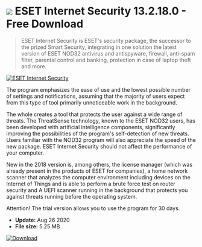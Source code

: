 # ![](https://cdn.softexe.net/static/icon/2/eset-internet-security-8540.png) ESET Internet Security 13.2.18.0 - Free Download

> ESET Internet Security is ESET's security package, the successor to the prized Smart Security, integrating in one solution the latest version of ESET NOD32 antivirus and antispyware, firewall, anti-spam filter, parental control and banking, protection in case of laptop theft and more.

[![ESET Internet Security](https://gallery.dpcdn.pl/imgc/Tools/174/g_-_420x350_1.5_-_x20171026104115_0.png)](https://softexe.net/win/security-privacy/antivirus/eset-internet-security:hedR.html)

The program emphasizes the ease of use and the lowest possible number of settings and notifications, assuming that the majority of users expect from this type of tool primarily unnoticeable work in the background.
 
 The whole creates a tool that protects the user against a wide range of threats. The ThreatSense technology, known to the ESET NOD32 users, has been developed with artificial intelligence components, significantly improving the possibilities of the program's self-detection of new threats. Users familiar with the NOD32 program will also appreciate the speed of the new package. ESET Internet Security should not affect the performance of your computer.
 
 New in the 2018 version is, among others, the license manager (which was already present in the products of ESET for companies), a home network scanner that analyzes the computer environment including devices on the Internet of Things and is able to perform a brute force test on router security and A UEFI scanner running in the background that protects you against threats running before the operating system.
 
 
 Attention!
 The trial version allows you to use the program for 30 days.


- **Update:** Aug 26 2020
- **File size:** 5.25 MB

[![Download](https://cdn.softexe.net/static/img/download.png)](https://softexe.net/win/security-privacy/antivirus/eset-internet-security:hedR.html)


